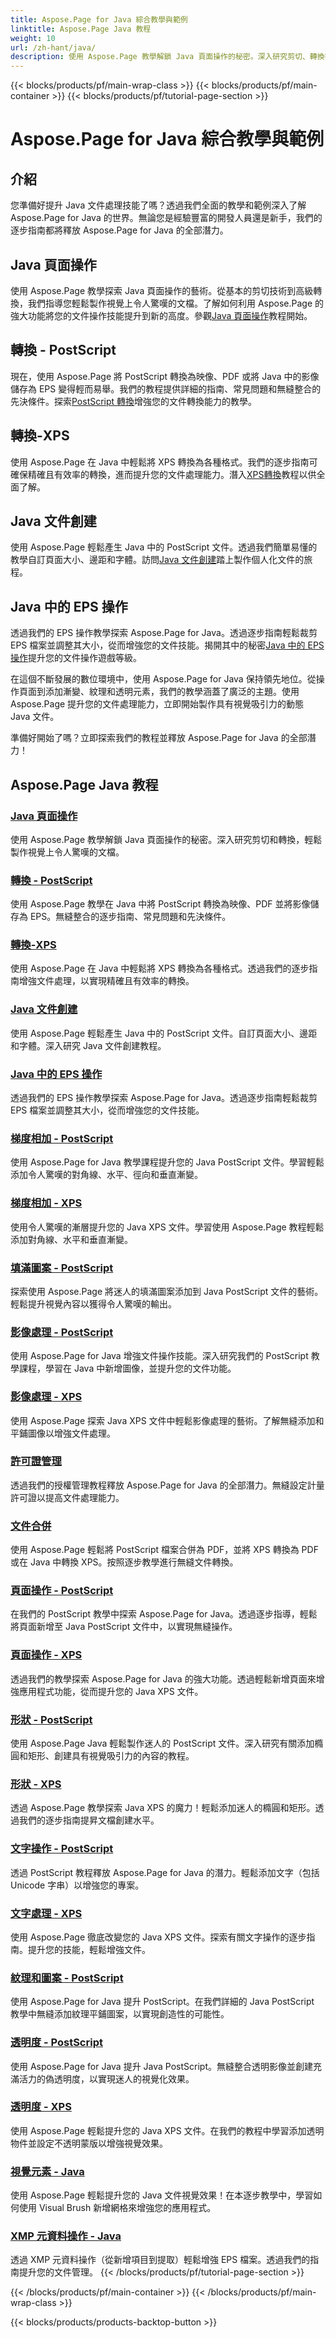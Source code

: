 ```yaml
---
title: Aspose.Page for Java 綜合教學與範例
linktitle: Aspose.Page Java 教程
weight: 10
url: /zh-hant/java/
description: 使用 Aspose.Page 教學解鎖 Java 頁面操作的秘密。深入研究剪切、轉換等，輕鬆獲得視覺上令人驚嘆的文檔。
---
```


{{< blocks/products/pf/main-wrap-class >}}
{{< blocks/products/pf/main-container >}}
{{< blocks/products/pf/tutorial-page-section >}}

# Aspose.Page for Java 綜合教學與範例

## 介紹

您準備好提升 Java 文件處理技能了嗎？透過我們全面的教學和範例深入了解 Aspose.Page for Java 的世界。無論您是經驗豐富的開發人員還是新手，我們的逐步指南都將釋放 Aspose.Page for Java 的全部潛力。

## Java 頁面操作
使用 Aspose.Page 教學探索 Java 頁面操作的藝術。從基本的剪切技術到高級轉換，我們指導您輕鬆製作視覺上令人驚嘆的文檔。了解如何利用 Aspose.Page 的強大功能將您的文件操作技能提升到新的高度。參觀[Java 頁面操作](./page-manipulation/)教程開始。

## 轉換 - PostScript
現在，使用 Aspose.Page 將 PostScript 轉換為映像、PDF 或將 Java 中的影像儲存為 EPS 變得輕而易舉。我們的教程提供詳細的指南、常見問題和無縫整合的先決條件。探索[PostScript 轉換](./postscript-conversion/)增強您的文件轉換能力的教學。

## 轉換-XPS
使用 Aspose.Page 在 Java 中輕鬆將 XPS 轉換為各種格式。我們的逐步指南可確保精確且有效率的轉換，進而提升您的文件處理能力。潛入[XPS轉換](./xps-conversion/)教程以供全面了解。

## Java 文件創建
使用 Aspose.Page 輕鬆產生 Java 中的 PostScript 文件。透過我們簡單易懂的教學自訂頁面大小、邊距和字體。訪問[Java 文件創建](./document-creation/)踏上製作個人化文件的旅程。

## Java 中的 EPS 操作
透過我們的 EPS 操作教學探索 Aspose.Page for Java。透過逐步指南輕鬆裁剪 EPS 檔案並調整其大小，從而增強您的文件技能。揭開其中的秘密[Java 中的 EPS 操作](./manipulation-eps/)提升您的文件操作遊戲等級。

在這個不斷發展的數位環境中，使用 Aspose.Page for Java 保持領先地位。從操作頁面到添加漸變、紋理和透明元素，我們的教學涵蓋了廣泛的主題。使用 Aspose.Page 提升您的文件處理能力，立即開始製作具有視覺吸引力的動態 Java 文件。

準備好開始了嗎？立即探索我們的教程並釋放 Aspose.Page for Java 的全部潛力！
## Aspose.Page Java 教程
### [Java 頁面操作](./page-manipulation/)
使用 Aspose.Page 教學解鎖 Java 頁面操作的秘密。深入研究剪切和轉換，輕鬆製作視覺上令人驚嘆的文檔。
### [轉換 - PostScript](./postscript-conversion/)
使用 Aspose.Page 教學在 Java 中將 PostScript 轉換為映像、PDF 並將影像儲存為 EPS。無縫整合的逐步指南、常見問題和先決條件。
### [轉換-XPS](./xps-conversion/)
使用 Aspose.Page 在 Java 中輕鬆將 XPS 轉換為各種格式。透過我們的逐步指南增強文件處理，以實現精確且有效率的轉換。
### [Java 文件創建](./document-creation/)
使用 Aspose.Page 輕鬆產生 Java 中的 PostScript 文件。自訂頁面大小、邊距和字體。深入研究 Java 文件創建教程。 
### [Java 中的 EPS 操作](./manipulation-eps/)
透過我們的 EPS 操作教學探索 Aspose.Page for Java。透過逐步指南輕鬆裁剪 EPS 檔案並調整其大小，從而增強您的文件技能。
### [梯度相加 - PostScript](./postscript-gradient-addition/)
使用 Aspose.Page for Java 教學課程提升您的 Java PostScript 文件。學習輕鬆添加令人驚嘆的對角線、水平、徑向和垂直漸變。
### [梯度相加 - XPS](./xps-gradient-addition/)
使用令人驚嘆的漸層提升您的 Java XPS 文件。學習使用 Aspose.Page 教程輕鬆添加對角線、水平和垂直漸變。
### [填滿圖案 - PostScript](./postscript-hatch-patterns/)
探索使用 Aspose.Page 將迷人的填滿圖案添加到 Java PostScript 文件的藝術。輕鬆提升視覺內容以獲得令人驚嘆的輸出。
### [影像處理 - PostScript](./postscript-image-manipulation/)
使用 Aspose.Page for Java 增強文件操作技能。深入研究我們的 PostScript 教學課程，學習在 Java 中新增圖像，並提升您的文件功能。
### [影像處理 - XPS](./xps-image-manipulation/)
使用 Aspose.Page 探索 Java XPS 文件中輕鬆影像處理的藝術。了解無縫添加和平鋪圖像以增強文件處理。
### [許可證管理](./license-management/)
透過我們的授權管理教程釋放 Aspose.Page for Java 的全部潛力。無縫設定計量許可證以提高文件處理能力。
### [文件合併](./file-merging/)
使用 Aspose.Page 輕鬆將 PostScript 檔案合併為 PDF，並將 XPS 轉換為 PDF 或在 Java 中轉換 XPS。按照逐步教學進行無縫文件轉換。
### [頁面操作 - PostScript](./postscript-page-manipulation/)
在我們的 PostScript 教學中探索 Aspose.Page for Java。透過逐步指導，輕鬆將頁面新增至 Java PostScript 文件中，以實現無縫操作。
### [頁面操作 - XPS](./xps-page-manipulation/)
透過我們的教學探索 Aspose.Page for Java 的強大功能。透過輕鬆新增頁面來增強應用程式功能，從而提升您的 Java XPS 文件。
### [形狀 - PostScript](./postscript-shapes/)
使用 Aspose.Page Java 輕鬆製作迷人的 PostScript 文件。深入研究有關添加橢圓和矩形、創建具有視覺吸引力的內容的教程。
### [形狀 - XPS](./xps-shapes/)
透過 Aspose.Page 教學探索 Java XPS 的魔力！輕鬆添加迷人的橢圓和矩形。透過我們的逐步指南提昇文檔創建水平。
### [文字操作 - PostScript](./postscript-text-manipulation/)
透過 PostScript 教程釋放 Aspose.Page for Java 的潛力。輕鬆添加文字（包括 Unicode 字串）以增強您的專案。
### [文字處理 - XPS](./xps-text-manipulation/)
使用 Aspose.Page 徹底改變您的 Java XPS 文件。探索有關文字操作的逐步指南。提升您的技能，輕鬆增強文件。
### [紋理和圖案 - PostScript](./postscript-texture-patterns/)
使用 Aspose.Page for Java 提升 PostScript。在我們詳細的 Java PostScript 教學中無縫添加紋理平鋪圖案，以實現創造性的可能性。
### [透明度 - PostScript](./postscript-transparency/)
使用 Aspose.Page for Java 提升 Java PostScript。無縫整合透明影像並創建充滿活力的偽透明度，以實現迷人的視覺化效果。
### [透明度 - XPS](./xps-transparency/)
使用 Aspose.Page 輕鬆提升您的 Java XPS 文件。在我們的教程中學習添加透明物件並設定不透明蒙版以增強視覺效果。
### [視覺元素 - Java](./visual-elements/)
使用 Aspose.Page 輕鬆提升您的 Java 文件視覺效果！在本逐步教學中，學習如何使用 Visual Brush 新增網格來增強您的應用程式。
### [XMP 元資料操作 - Java](./xmp-metadata-manipulation/)
透過 XMP 元資料操作（從新增項目到提取）輕鬆增強 EPS 檔案。透過我們的指南提升您的文件管理。
{{< /blocks/products/pf/tutorial-page-section >}}

{{< /blocks/products/pf/main-container >}}
{{< /blocks/products/pf/main-wrap-class >}}

{{< blocks/products/products-backtop-button >}}
